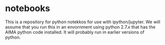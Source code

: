 # notebooks

This is a repository for python notekkos for use with ipython/jupyter.  We will assume that you run this in an envornment using python 2.7.x that has the AIMA python code installed.  It will probably run in earlier versions of python.
